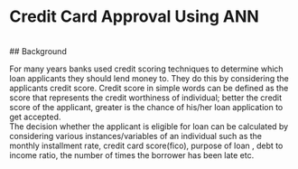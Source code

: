 # Credit Card Approval Using ANN
<br>
## Background

For many years banks used credit scoring techniques to determine which loan applicants they should lend money to. They do this by considering the applicants credit score. Credit score in simple words can be defined as the score that represents the credit worthiness of individual; better the credit score of the applicant, greater is the chance of his/her loan application to get accepted. 
<br> The decision whether the applicant is eligible for loan can be calculated by considering various instances/variables of an individual such as the monthly installment rate, credit card score(fico), purpose of loan , debt to income ratio, the number of times the borrower has been late etc.

